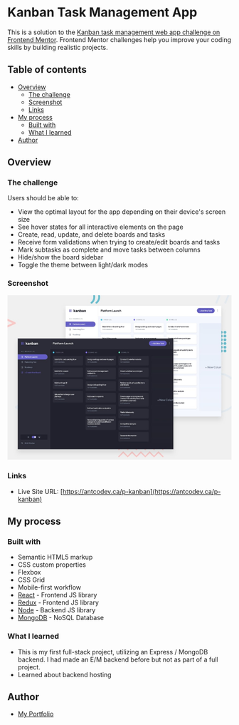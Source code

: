 # Kanban Task Management App 

This is a solution to the [Kanban task management web app challenge on Frontend Mentor](https://www.frontendmentor.io/challenges/kanban-task-management-web-app-wgQLt-HlbB). Frontend Mentor challenges help you improve your coding skills by building realistic projects. 

## Table of contents

- [Overview](#overview)
  - [The challenge](#the-challenge)
  - [Screenshot](#screenshot)
  - [Links](#links)
- [My process](#my-process)
  - [Built with](#built-with)
  - [What I learned](#what-i-learned)
- [Author](#author)

## Overview

### The challenge

Users should be able to:

- View the optimal layout for the app depending on their device's screen size
- See hover states for all interactive elements on the page
- Create, read, update, and delete boards and tasks
- Receive form validations when trying to create/edit boards and tasks
- Mark subtasks as complete and move tasks between columns
- Hide/show the board sidebar
- Toggle the theme between light/dark modes

### Screenshot

![](./src/assets/screenshot.jpg)

### Links

- Live Site URL: [https://antcodev.ca/p-kanban](https://antcodev.ca/p-kanban)

## My process

### Built with

- Semantic HTML5 markup
- CSS custom properties
- Flexbox
- CSS Grid
- Mobile-first workflow
- [React](https://reactjs.org/) - Frontend JS library
- [Redux](https://redux.js.org/) - Frontend JS library
- [Node](https://nodejs.org/en/) - Backend JS library
- [MongoDB](https://www.mongodb.com/) - NoSQL Database

### What I learned

- This is my first full-stack project, utilizing an Express / MongoDB backend. I had made
  an E/M backend before but not as part of a full project.
- Learned about backend hosting

## Author

- [My Portfolio](https://antcodev.ca)
